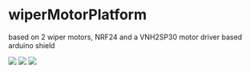 # wiperMotorPlatform
based on 2 wiper motors, NRF24 and a VNH2SP30 motor driver based arduino shield

![](https://i.imgur.com/jb0e2Xa.png)
![](https://i.imgur.com/SxAtMcw.png)
![](https://i.imgur.com/LzyucU1.png)

